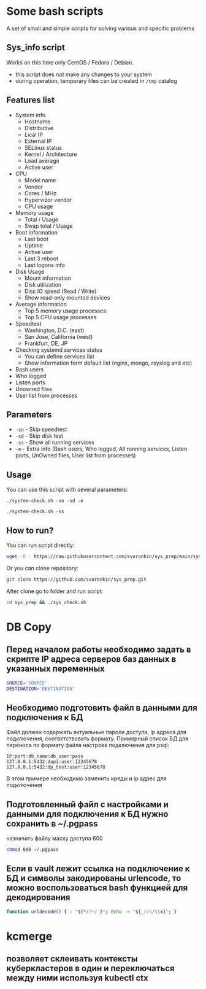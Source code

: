 # Some bash scripts
A set of small and simple scripts for solving various and specific problems
## Sys_info script

Works on this time only CentOS / Fedora / Debian.

* this script does not make any changes to your system
* during operation, temporary files can be created in `/tmp` catalog

## Features list

* System info
  * Hostname
  * Distributive
  * Lical IP
  * External IP
  * SELinux status
  * Kernel / Architecture
  * Load average
  * Active user
* CPU
  * Model name
  * Vendor
  * Cores / MHz
  * Hypervizor vendor
  * CPU usage
* Memory usage
  * Total / Usage
  * Swap total / Usage
* Boot information
  * Last boot
  * Uptime
  * Active user
  * Last 3 reboot
  * Last logons info
* Disk Usage
  * Mount information
  * Disk utilization
  * Disc IO speed (Read / Write)
  * Show read-only mounted devices
* Average information
  * Top 5 memory usage processes
  * Top 5 CPU usage processes
* Speedtest
  * Washington, D.C. (east)
  * San Jose, California (west)
  * Frankfurt, DE, JP
* Checking systemd services status
  * You can define services list
  * Show information form default list (nginx, mongo, rsyslog and etc)
* Bash users
* Who logged
* Listen ports
* Unowned files
* User list from processes

## Parameters

* `-sn` - Skip speedtest
* `-sd` - Skip disk test
* `-ss` - Show all running services
* `-e` - Extra info (Bash users, Who logged, All running services, Listen ports, UnOwned files, User list from processes)

## Usage
You can use this script with several parameters:
```
./system-check.sh -sn -sd -e
```
```
./system-check.sh -ss
```

## How to run?

You can run script directly:
```bash
wget -O - https://raw.githubusercontent.com/svoronkin/sys_prep/main/sys_check.sh | bash
```

Or you can clone repository:

```bash
git clone https://github.com/svoronkin/sys_prep.git
```

After clone go to folder and run script:
```bash
cd sys_prep && ./sys_check.sh
```
# DB Copy

## Перед началом работы необходимо задать в скрипте IP адреса серверов баз данных в указанных переменных
```bash
SOURCE='SOURCE'
DESTINATION='DESTINATION'
```

## Необходимо подготовить файл в данными для подключения к БД
Файл должен содержать актуальные пароли доступа, ip адреса для подключения, соответствовать формату.
Примерный список БД для переноса по формату файла настроек подключения для psql:
```
IP:port:db_name:db_user:pass
127.0.0.1:5432:dapi:user:12345678
127.0.0.1:5432:dp_test:user:12345678

```
В этом примере необходимо заменить креды и ip адрес для подключения

## Подготовленный файл с настройками и данными для подключения к БД нужно сохранить в ~/.pgpass
назначить файлу маску доступа 600
```bash
chmod 600 ~/.pgpass
```

## Если в vault лежит ссылка на подключение к БД и символы закодированы urlencode, то можно воспользоваться bash функцией для декодирования

```bash
function urldecode() { : "${*//+/ }"; echo -e "${_//%/\\x}"; }
```
# kcmerge
## позволяет склеивать контексты куберкластеров в один и переключаться между ними используя kubectl ctx
